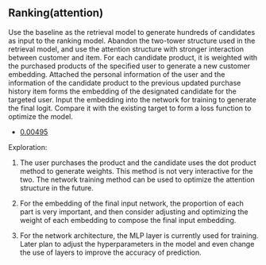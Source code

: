 
## Ranking(attention)

Use the baseline as the retrieval model to generate hundreds of candidates as input to the ranking model. Abandon the two-tower structure used in the retrieval model, and use the attention structure with stronger interaction between customer and item. For each candidate product, it is weighted with the purchased products of the specified user to generate a new customer embedding. Attached the personal information of the user and the information of the candidate product to the previous updated purchase history item forms the embedding of the designated candidate for the targeted user. Input the embedding into the network for training to generate the final logit. Compare it with the existing target to form a loss function to optimize the model.


- [0.00495](https://www.kaggle.com/code/mulahli/h-m-pytorch-baseline-retrieval-ranking?scriptVersionId=104135247)


Exploration:

1. The user purchases the product and the candidate uses the dot product method to generate weights. This method is not very interactive for the two. The network training method can be used to optimize the attention structure in the future. 

2. For the embedding of the final input network, the proportion of each part is very important, and then consider adjusting and optimizing the weight of each embedding to compose the final input embedding. 

3. For the network architecture, the MLP layer is currently used for training. Later plan to adjust the hyperparameters in the model and even change the use of layers to improve the accuracy of prediction.
